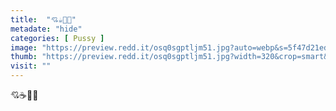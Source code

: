 ```yaml
---
title:  "💘☕🧨💦"
metadate: "hide"
categories: [ Pussy ]
image: "https://preview.redd.it/osq0sgptljm51.jpg?auto=webp&s=5f47d21ed610ca2d52763bababbaab9f2726d2c0"
thumb: "https://preview.redd.it/osq0sgptljm51.jpg?width=320&crop=smart&auto=webp&s=64f2269925d6c4896b9e5ba5c1d56120796d7ff5"
visit: ""
---
```

💘☕🧨💦
